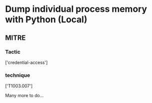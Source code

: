 # Dump individual process memory with Python (Local)

## MITRE

### Tactic
['credential-access']

### technique
['T1003.007']

Many more to do...
